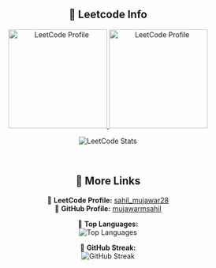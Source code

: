 <div align="center"> 
  
  ## 🚀 Leetcode Info  
  <p>
    <!-- LeetCode Profile Links with GIFs -->
    <a href="https://leetcode.com/sahil_mujawar28/" target="_blank">
      <img src="https://assets.leetcode.com/static_assets/marketing/2024-50.gif" alt="LeetCode Profile" height="200" width="200" />
    </a>
    <a href="https://leetcode.com/sahil_mujawar28/" target="_blank">
      <img src="https://assets.leetcode.com/static_assets/marketing/2024-100.gif" alt="LeetCode Profile" height="200" width="200" />
    </a>
  </p>

  <p>
    <!-- LeetCode Stats Card -->
    <img src="https://leetcard.jacoblin.cool/sahil_mujawar28?theme=dark&font=Nunito&ext=heatmap" alt="LeetCode Stats" />
  </p>

  <br/>

  ## 🔗 More Links  
  🔹 **LeetCode Profile:** [sahil_mujawar28](https://leetcode.com/sahil_mujawar28/)  
  🔹 **GitHub Profile:** [mujawarmsahil](https://github.com/mujawarmsahil)  
  <!--  🔹 **GitHub Stats:**  
![GitHub Stats](https://github-readme-stats.vercel.app/api?username=mujawarmsahil&show_icons=true&theme=react)  -->

  🔹 **Top Languages:**  
  ![Top Languages](https://github-readme-stats.vercel.app/api/top-langs/?username=mujawarmsahil&layout=compact&theme=react)  

  🔹 **GitHub Streak:**  
  ![GitHub Streak](https://github-readme-streak-stats.herokuapp.com/?user=mujawarmsahil&theme=react)  

</div>

